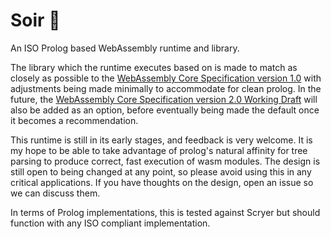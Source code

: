 # Soir 🌆

An ISO Prolog based WebAssembly runtime and library.

The library which the runtime executes based on is made to match as closely as
possible to the
[WebAssembly Core Specification version 1.0](https://www.w3.org/TR/2019/REC-wasm-core-1-20191205)
with adjustments being made minimally to accommodate for clean prolog. In the
future, the
[WebAssembly Core Specification version 2.0 Working Draft](https://www.w3.org/TR/wasm-core-2/)
will also be added as an option, before eventually being made the default once
it becomes a recommendation.

This runtime is still in its early stages, and feedback is very welcome. It is
my hope to be able to take advantage of prolog's natural affinity for tree
parsing to produce correct, fast execution of wasm modules. The design is still
open to being changed at any point, so please avoid using this in any critical
applications. If you have thoughts on the design, open an issue so we can
discuss them.

In terms of Prolog implementations, this is tested against Scryer but should function
with any ISO compliant implementation.
